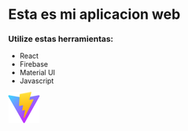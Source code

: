 # Esta es mi aplicacion web

### Utilize estas herramientas:
- React
- Firebase
- Material UI
- Javascript


![](/public/vite.svg)
